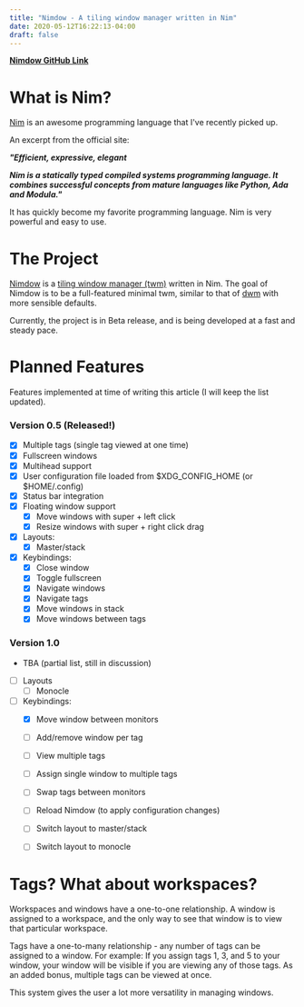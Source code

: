 ```yaml
---
title: "Nimdow - A tiling window manager written in Nim"
date: 2020-05-12T16:22:13-04:00
draft: false
---
```


**[Nimdow GitHub Link](https://github.com/avahe-kellenberger/nimdow/tree/master)**

# What is Nim?

[Nim](https://nim-lang.org/) is an awesome programming language that I've recently picked up.

An excerpt from the official site:


_**"Efficient, expressive, elegant**_

_**Nim is a statically typed compiled systems programming language.
It combines successful concepts from mature languages like Python, Ada and Modula."**_

It has quickly become my favorite programming language. Nim is very powerful and easy to use.

# The Project

[Nimdow](https://github.com/avahe-kellenberger/nimdow/tree/master) is a [tiling window manager (twm)](https://en.wikipedia.org/wiki/Tiling_window_manager) written in Nim. The goal of Nimdow is to be a full-featured minimal twm, similar to that of [dwm](https://dwm.suckless.org/) with more sensible defaults.

Currently, the project is in Beta release, and is being developed at a fast and steady pace.

# Planned Features

Features implemented at time of writing this article (I will keep the list updated).

### Version 0.5 (Released!)

- [x] Multiple tags (single tag viewed at one time)
- [x] Fullscreen windows
- [x] Multihead support
- [x] User configuration file loaded from $XDG_CONFIG_HOME (or $HOME/.config)
- [x] Status bar integration
- [x] Floating window support
  - [x] Move windows with super + left click
  - [x] Resize windows with super + right click drag
- [x] Layouts:
  - [x] Master/stack
- [x] Keybindings:
  - [x] Close window
  - [x] Toggle fullscreen
  - [x] Navigate windows
  - [x] Navigate tags
  - [x] Move windows in stack
  - [x] Move windows between tags

### Version 1.0

- TBA (partial list, still in discussion)
- [ ] Layouts
  - [ ] Monocle
- [ ] Keybindings:
  - [x] Move window between monitors
  - [ ] Add/remove window per tag
  - [ ] View multiple tags
  - [ ] Assign single window to multiple tags
  - [ ] Swap tags between monitors
  - [ ] Reload Nimdow (to apply configuration changes)
  - [ ] Switch layout to master/stack
  - [ ] Switch layout to monocle


# Tags? What about workspaces?

Workspaces and windows have a one-to-one relationship. A window is assigned to a workspace, and the only way to see that window is to view that particular workspace.

Tags have a one-to-many relationship - any number of tags can be assigned to a window. For example: If you assign tags 1, 3, and 5 to your window, your window will be visible if you are viewing any of those tags. As an added bonus, multiple tags can be viewed at once.

This system gives the user a lot more versatility in managing windows.

